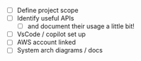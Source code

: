 - [ ] Define project scope
- [ ] Identify useful APIs
  - [ ] and document their usage a little bit!
- [ ] VsCode / copilot set up
- [ ] AWS account linked
- [ ] System arch diagrams / docs
